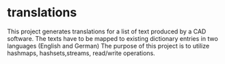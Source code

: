 # translations
This project generates translations for a list of text produced by a CAD software. The texts have to be mapped to existing dictionary entries in two languages (English and German)
The purpose of this project is to utilize hashmaps, hashsets,streams, read/write operations.

